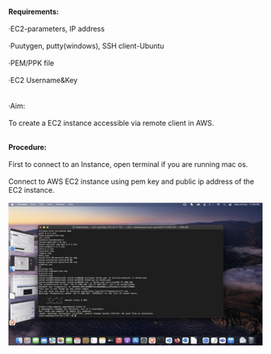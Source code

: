 
**Requirements:**
<br>
<br>
·EC2-parameters, IP address
<br>
<br>
·Puutygen, putty(windows), SSH client-Ubuntu
<br>
<br>
·PEM/PPK file
<br>
<br>
·EC2 Username&Key
<br>
<br>
<br>
·Aim:
<br>
<br>
To create a EC2 instance accessible via remote client in AWS.
<br>
<br>

**Procedure:**
<br>
<br>
First to connect to an Instance, open terminal if you are running mac os.
<br>
<br>
Connect to AWS EC2 instance using pem key and public ip address of the EC2 instance.
<br>
<br>
<span >![Alt text](../res/images/AWS_EX11A_1.png "a title")</span>
<br>
<br>